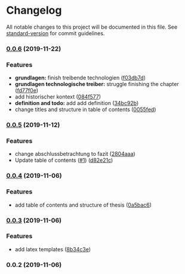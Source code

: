 # Changelog

All notable changes to this project will be documented in this file. See [standard-version](https://github.com/conventional-changelog/standard-version) for commit guidelines.

### [0.0.6](https://github.com/kueben96/bachelor-thesis/compare/v0.0.5...v0.0.6) (2019-11-22)


### Features

* **grundlagen:** finish treibende technologien ([f03db7d](https://github.com/kueben96/bachelor-thesis/commit/f03db7d2f97fdf4f8c6c29119fe15cc7facbf0d9))
* **grundlagen technologische treiber:** struggle finishing the chapter ([fd77f0e](https://github.com/kueben96/bachelor-thesis/commit/fd77f0ea72b3470f03370c748b3ec752eb3afa50))
* add historischer kontext ([084f577](https://github.com/kueben96/bachelor-thesis/commit/084f5776dd2b09d89b93eac3a1fbf61b9a416635))
* **definition and todo:** add add definition ([34bc92b](https://github.com/kueben96/bachelor-thesis/commit/34bc92b5dfe3f0747b0eb01344bcc1b12fbf259e))
* change titles and structure in table of contents ([0055fed](https://github.com/kueben96/bachelor-thesis/commit/0055fed6542f129a50863b1391b80e285e6b89fe))

### [0.0.5](https://github.com/kueben96/bachelor-thesis/compare/v0.0.4...v0.0.5) (2019-11-12)


### Features

* change abschlussbetrachtung to fazit ([2804aaa](https://github.com/kueben96/bachelor-thesis/commit/2804aaae71a43259830c020184cd80ef31e7384d))
* Update table of contents ([#1](https://github.com/kueben96/bachelor-thesis/issues/1)) ([d82e21c](https://github.com/kueben96/bachelor-thesis/commit/d82e21c1b56f359baee8260a704ca35384e09e11))

### [0.0.4](https://github.com/kueben96/bachelor-thesis/compare/v0.0.3...v0.0.4) (2019-11-06)


### Features

* add table of contents and structure of thesis ([0a5bac6](https://github.com/kueben96/bachelor-thesis/commit/0a5bac63b35382c7667a509beeaffa478595ea6a))

### [0.0.3](https://github.com/kueben96/bachelor-thesis/compare/v0.0.2...v0.0.3) (2019-11-06)


### Features

* add latex templates ([8b34c3e](https://github.com/kueben96/bachelor-thesis/commit/8b34c3e8e323ca5b4dfca3c2ce979a0183048e79))

### 0.0.2 (2019-11-06)
